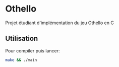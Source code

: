 # Othello
Projet étudiant d'implémentation du jeu Othello en C

## Utilisation 
Pour compiler puis lancer: 

``` bash
make && ./main
```
